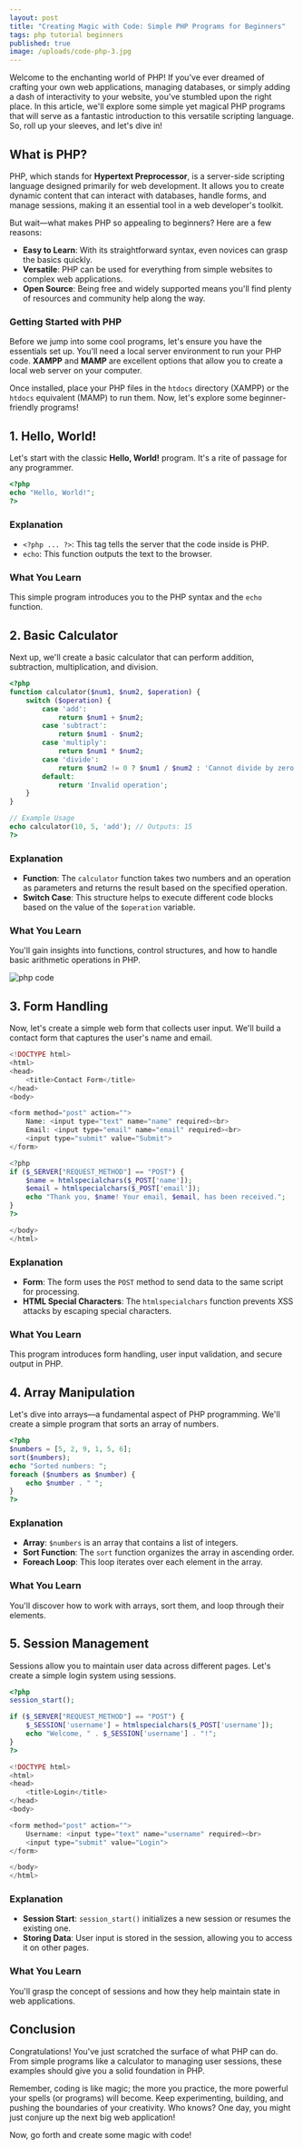 ```yaml
---
layout: post
title: "Creating Magic with Code: Simple PHP Programs for Beginners"
tags: php tutorial beginners
published: true
image: /uploads/code-php-3.jpg
---
```

Welcome to the enchanting world of PHP! If you've ever dreamed of crafting your own web applications, managing databases, or simply adding a dash of interactivity to your website, you've stumbled upon the right place. In this article, we'll explore some simple yet magical PHP programs that will serve as a fantastic introduction to this versatile scripting language. So, roll up your sleeves, and let's dive in!

## What is PHP?

PHP, which stands for **Hypertext Preprocessor**, is a server-side scripting language designed primarily for web development. It allows you to create dynamic content that can interact with databases, handle forms, and manage sessions, making it an essential tool in a web developer's toolkit. 

But wait—what makes PHP so appealing to beginners? Here are a few reasons:

- **Easy to Learn**: With its straightforward syntax, even novices can grasp the basics quickly.
- **Versatile**: PHP can be used for everything from simple websites to complex web applications.
- **Open Source**: Being free and widely supported means you'll find plenty of resources and community help along the way.

### Getting Started with PHP

Before we jump into some cool programs, let's ensure you have the essentials set up. You'll need a local server environment to run your PHP code. **XAMPP** and **MAMP** are excellent options that allow you to create a local web server on your computer. 

Once installed, place your PHP files in the `htdocs` directory (XAMPP) or the `htdocs` equivalent (MAMP) to run them. Now, let's explore some beginner-friendly programs!

## 1. Hello, World!

Let's start with the classic **Hello, World!** program. It's a rite of passage for any programmer.

```php
<?php
echo "Hello, World!";
?>
```

### Explanation

- `<?php ... ?>`: This tag tells the server that the code inside is PHP.
- `echo`: This function outputs the text to the browser.

### What You Learn

This simple program introduces you to the PHP syntax and the `echo` function. 

## 2. Basic Calculator

Next up, we'll create a basic calculator that can perform addition, subtraction, multiplication, and division.

```php
<?php
function calculator($num1, $num2, $operation) {
    switch ($operation) {
        case 'add':
            return $num1 + $num2;
        case 'subtract':
            return $num1 - $num2;
        case 'multiply':
            return $num1 * $num2;
        case 'divide':
            return $num2 != 0 ? $num1 / $num2 : 'Cannot divide by zero';
        default:
            return 'Invalid operation';
    }
}

// Example Usage
echo calculator(10, 5, 'add'); // Outputs: 15
?>
```

### Explanation

- **Function**: The `calculator` function takes two numbers and an operation as parameters and returns the result based on the specified operation.
- **Switch Case**: This structure helps to execute different code blocks based on the value of the `$operation` variable.

### What You Learn

You'll gain insights into functions, control structures, and how to handle basic arithmetic operations in PHP.

![php code](/uploads/code-php-3.jpg)

## 3. Form Handling

Now, let's create a simple web form that collects user input. We'll build a contact form that captures the user's name and email.

```php
<!DOCTYPE html>
<html>
<head>
    <title>Contact Form</title>
</head>
<body>

<form method="post" action="">
    Name: <input type="text" name="name" required><br>
    Email: <input type="email" name="email" required><br>
    <input type="submit" value="Submit">
</form>

<?php
if ($_SERVER["REQUEST_METHOD"] == "POST") {
    $name = htmlspecialchars($_POST['name']);
    $email = htmlspecialchars($_POST['email']);
    echo "Thank you, $name! Your email, $email, has been received.";
}
?>

</body>
</html>
```

### Explanation

- **Form**: The form uses the `POST` method to send data to the same script for processing.
- **HTML Special Characters**: The `htmlspecialchars` function prevents XSS attacks by escaping special characters.

### What You Learn

This program introduces form handling, user input validation, and secure output in PHP.

## 4. Array Manipulation

Let's dive into arrays—a fundamental aspect of PHP programming. We'll create a simple program that sorts an array of numbers.

```php
<?php
$numbers = [5, 2, 9, 1, 5, 6];
sort($numbers);
echo "Sorted numbers: ";
foreach ($numbers as $number) {
    echo $number . " ";
}
?>
```

### Explanation

- **Array**: `$numbers` is an array that contains a list of integers.
- **Sort Function**: The `sort` function organizes the array in ascending order.
- **Foreach Loop**: This loop iterates over each element in the array.

### What You Learn

You'll discover how to work with arrays, sort them, and loop through their elements.

## 5. Session Management

Sessions allow you to maintain user data across different pages. Let's create a simple login system using sessions.

```php
<?php
session_start();

if ($_SERVER["REQUEST_METHOD"] == "POST") {
    $_SESSION['username'] = htmlspecialchars($_POST['username']);
    echo "Welcome, " . $_SESSION['username'] . "!";
}
?>

<!DOCTYPE html>
<html>
<head>
    <title>Login</title>
</head>
<body>

<form method="post" action="">
    Username: <input type="text" name="username" required><br>
    <input type="submit" value="Login">
</form>

</body>
</html>
```

### Explanation

- **Session Start**: `session_start()` initializes a new session or resumes the existing one.
- **Storing Data**: User input is stored in the session, allowing you to access it on other pages.

### What You Learn

You'll grasp the concept of sessions and how they help maintain state in web applications.

## Conclusion

Congratulations! You've just scratched the surface of what PHP can do. From simple programs like a calculator to managing user sessions, these examples should give you a solid foundation in PHP. 

Remember, coding is like magic; the more you practice, the more powerful your spells (or programs) will become. Keep experimenting, building, and pushing the boundaries of your creativity. Who knows? One day, you might just conjure up the next big web application! 

Now, go forth and create some magic with code!